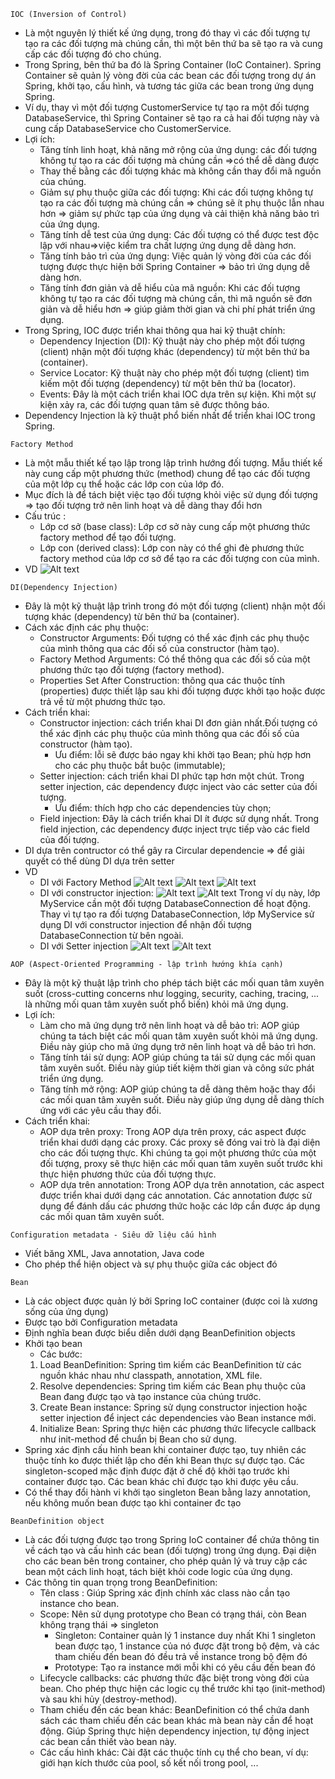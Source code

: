 ```
IOC (Inversion of Control)
```
- Là một nguyên lý thiết kế ứng dụng, trong đó thay vì các đối tượng tự tạo ra các đối tượng mà chúng cần, thì một bên thứ ba sẽ tạo ra và cung cấp các đối tượng đó cho chúng.
- Trong Spring, bên thứ ba đó là Spring Container (IoC Container). Spring Container sẽ quản lý vòng đời của các bean các đối tượng trong dự án Spring, khởi tạo, cấu hình, và tương tác giữa các bean trong ứng dụng Spring.
- Ví dụ, thay vì một đối tượng CustomerService tự tạo ra một đối tượng DatabaseService, thì Spring Container sẽ tạo ra cả hai đối tượng này và cung cấp DatabaseService cho CustomerService.
- Lợi ích:
	- Tăng tính linh hoạt, khả năng mở rộng của ứng dụng:  các đối tượng không tự tạo ra các đối tượng mà chúng cần =>có thể dễ dàng được 
	- Thay thế bằng các đối tượng khác mà không cần thay đổi mã nguồn của chúng.
	- Giảm sự phụ thuộc giữa các đối tượng:  Khi các đối tượng không tự tạo ra các đối tượng mà chúng cần => chúng sẽ ít phụ thuộc lẫn nhau hơn => giảm sự phức tạp của ứng dụng và cải thiện khả năng bảo trì của ứng dụng.
	- Tăng tính dễ test của ứng dụng: Các đối tượng có thể được test độc lập với nhau=>việc kiểm tra chất lượng ứng dụng dễ dàng hơn.
	- Tăng tính bảo trì của ứng dụng: Việc quản lý vòng đời của các đối tượng được thực hiện bởi Spring Container => bảo trì ứng dụng dễ dàng hơn.
	- Tăng tính đơn giản và dễ hiểu của mã nguồn: Khi các đối tượng không tự tạo ra các đối tượng mà chúng cần, thì mã nguồn sẽ đơn giản và dễ hiểu hơn => giúp giảm thời gian và chi phí phát triển ứng dụng.
- Trong Spring, IOC được triển khai thông qua hai kỹ thuật chính:
	- Dependency Injection (DI): Kỹ thuật này cho phép một đối tượng (client) nhận một đối tượng khác (dependency) từ một bên thứ ba (container).
	- Service Locator: Kỹ thuật này cho phép một đối tượng (client) tìm kiếm một đối tượng (dependency) từ một bên thứ ba (locator).
	- Events: Đây là một cách triển khai IOC dựa trên sự kiện. Khi một sự kiện xảy ra, các đối tượng quan tâm sẽ được thông báo.
- Dependency Injection là kỹ thuật phổ biến nhất để triển khai IOC trong Spring.

```
Factory Method
```
- Là một mẫu thiết kế tạo lập trong lập trình hướng đối tượng. Mẫu thiết kế này cung cấp một phương thức (method) chung để tạo các đối tượng của một lớp cụ thể hoặc các lớp con của lớp đó.
- Mục đích là để tách biệt việc tạo đối tượng khỏi việc sử dụng đối tượng => tạo đối tượng trở nên linh hoạt và dễ dàng thay đổi hơn
- Cấu trúc :
	- Lớp cơ sở (base class): Lớp cơ sở này cung cấp một phương thức factory method để tạo đối tượng.
	- Lớp con (derived class): Lớp con này có thể ghi đè phương thức factory method của lớp cơ sở để tạo ra các đối tượng con của mình.
- VD
    ![Alt text](image/image-7.png)
```
DI(Dependency Injection)
```
- Đây là một kỹ thuật lập trình trong đó một đối tượng (client) nhận một đối tượng khác (dependency) từ bên thứ ba (container).
- Cách xác định các phụ thuộc:
	- Constructor Arguments: Đối tượng có thể xác định các phụ thuộc của mình thông qua các đối số của constructor (hàm tạo).
	- Factory Method Arguments: Có thể thông qua các đối số của một phương thức tạo đối tượng (factory method).
	- Properties Set After Construction: thông qua các thuộc tính (properties) được thiết lập sau khi đối tượng được khởi tạo hoặc được trả về từ một phương thức tạo.
- Cách triển khai:
	- Constructor injection: cách triển khai DI đơn giản nhất.Đối tượng có thể xác định các phụ thuộc của mình thông qua các đối số của constructor (hàm tạo).
        - Ưu điểm: lỗi sẽ được báo ngay khi khởi tạo Bean;  phù hợp hơn cho các phụ thuộc bắt buộc (immutable); 
	- Setter injection: cách triển khai DI phức tạp hơn một chút. Trong setter injection, các dependency được inject vào các setter của đối tượng.
        - Ưu điểm:  thích hợp cho các dependencies tùy chọn; 
	- Field injection: Đây là cách triển khai DI ít được sử dụng nhất. Trong field injection, các dependency được inject trực tiếp vào các field của đối tượng.
- DI dựa trên contructor có thể gây ra Circular dependencie => để giải quyết có thể dùng DI dựa trên setter
- VD
    - DI với Factory Method
    ![Alt text](image/image-1.png)
    ![Alt text](image/image-2.png)
    ![Alt text](image/image-3.png)
    -  DI với constructor injection: 
    ![Alt text](image/image-4.png)
    ![Alt text](image/image.png)
    Trong ví dụ này, lớp MyService cần một đối tượng DatabaseConnection để hoạt động. Thay vì tự tạo ra đối tượng DatabaseConnection, lớp MyService sử dụng DI với constructor injection để nhận đối tượng DatabaseConnection từ bên ngoài.
    - DI với Setter injection
    ![Alt text](image/image-5.png)
    ![Alt text](image/image-6.png)
```
AOP (Aspect-Oriented Programming - lập trình hướng khía cạnh)
```
- Đây là một kỹ thuật lập trình cho phép tách biệt các mối quan tâm xuyên suốt (cross-cutting concerns như logging, security, caching, tracing, ... là những mối quan tâm xuyên suốt phổ biến) khỏi mã ứng dụng.
- Lợi ích:
    - Làm cho mã ứng dụng trở nên linh hoạt và dễ bảo trì: AOP giúp chúng ta tách biệt các mối quan tâm xuyên suốt khỏi mã ứng dụng. Điều này giúp cho mã ứng dụng trở nên linh hoạt và dễ bảo trì hơn.
    - Tăng tính tái sử dụng: AOP giúp chúng ta tái sử dụng các mối quan tâm xuyên suốt. Điều này giúp tiết kiệm thời gian và công sức phát triển ứng dụng.
    - Tăng tính mở rộng: AOP giúp chúng ta dễ dàng thêm hoặc thay đổi các mối quan tâm xuyên suốt. Điều này giúp ứng dụng dễ dàng thích ứng với các yêu cầu thay đổi.
- Cách triển khai:
    - AOP dựa trên proxy: Trong AOP dựa trên proxy, các aspect được triển khai dưới dạng các proxy. Các proxy sẽ đóng vai trò là đại diện cho các đối tượng thực. Khi chúng ta gọi một phương thức của một đối tượng, proxy sẽ thực hiện các mối quan tâm xuyên suốt trước khi thực hiện phương thức của đối tượng thực.
    - AOP dựa trên annotation: Trong AOP dựa trên annotation, các aspect được triển khai dưới dạng các annotation. Các annotation được sử dụng để đánh dấu các phương thức hoặc các lớp cần được áp dụng các mối quan tâm xuyên suốt.
```
Configuration metadata - Siêu dữ liệu cấu hình
```
- Viết băng XML, Java annotation, Java code
- Cho phép thể hiện object và sự phụ thuộc giữa các object đó
```
Bean
```
- Là các object được quản lý bởi Spring IoC container (được coi là xương sống của ứng dụng)
- Được tạo bởi Configuration metadata
- Định nghĩa bean được biểu diễn dưới dạng BeanDefinition objects
- Khởi tạo bean
    - Các bước:
    1. Load BeanDefinition: Spring tìm kiếm các BeanDefinition từ các nguồn khác nhau như classpath, annotation, XML file.
    2. Resolve dependencies: Spring tìm kiếm các Bean phụ thuộc của Bean đang được tạo và tạo instance của chúng trước.
    3. Create Bean instance: Spring sử dụng constructor injection hoặc setter injection để inject các dependencies vào Bean instance mới.
    4. Initialize Bean: Spring thực hiện các phương thức lifecycle callback như init-method để chuẩn bị Bean cho sử dụng.
- Spring xác định cấu hình bean khi container được tạo, tuy nhiên các thuộc tính ko được thiết lập cho đến khi Bean thực sự được tạo. Các singleton-scoped mặc định được đặt ở chế độ khởi tạo trước khi container được tạo. Các bean khác chỉ được tạo khi được yêu cầu. 
- Có thể thay đổi hành vi khởi tạo singleton Bean bằng lazy annotation, nếu không muốn bean được tạo khi container đc tạo

```
BeanDefinition object
``` 
- Là các đối tượng được tạo trong Spring IoC container để chứa thông tin về cách tạo và cấu hình các bean (đối tượng) trong ứng dụng. Đại diện cho các bean bên trong container, cho phép quản lý và truy cập các bean một cách linh hoạt, tách biệt khỏi code logic của ứng dụng.
- Các thông tin quan trọng trong BeanDefinition:
    - Tên class : Giúp Spring xác định chính xác class nào cần tạo instance cho bean.
    - Scope: Nên sử dụng prototype cho Bean có trạng thái, còn Bean không trạng thái => singleton
        - Singleton: Container quản lý 1 instance duy nhất Khi 1 singleton bean  được tạo, 1 instance của nó được đặt trong bộ đệm, và các tham chiếu đến bean đó đều trả về instance trong bộ đệm đó
	    - Prototype: Tạo ra instance mới mỗi khi có yêu cầu đến bean đó
    - Lifecycle callbacks: các phương thức đặc biệt trong vòng đời của bean. Cho phép thực hiện các logic cụ thể trước khi tạo (init-method) và sau khi hủy (destroy-method).
    - Tham chiếu đến các bean khác: BeanDefinition có thể chứa danh sách các tham chiếu đến các bean khác mà bean này cần để hoạt động. Giúp Spring thực hiện dependency injection, tự động inject các bean cần thiết vào bean này.
    - Các cấu hình khác: Cài đặt các thuộc tính cụ thể cho bean, ví dụ: giới hạn kích thước của pool, số kết nối trong pool, ...


